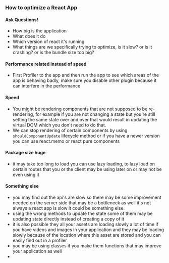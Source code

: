 ### How to optimize a React App
#### Ask Questions!
- How big is the application
- What does it do
- Which version of react it's running
- What things are we specifically trying to optimize, is it slow? or is it crashing? or is the bundle size too big?
#### Performance related instead of speed
- First Profiler to the app and then run the app to see which areas of the app is behaving badly, make sure you disable other plugin because it can interfere in the performance
#### Speed
- You might be rendering components that are not supposed to be re-rendering, for example if you are not changing a state but you're still setting the same state over and over that  would result in updating the virtual DOM which you don't need to do that.
- We can stop rendering of certain components by using `shouldComponentUpdate` lifecycle method or if you have a newer version you can use react.memo or react pure components
#### Package size huge
- it may take too long to load you can use lazy loading, to lazy load on certain routes that you or the client may be using later on or may not be even using it
#### Something else
- you may find out the api's are slow so there may be some improvement needed on the server side that may be a bottleneck as well it's not always a react app is slow it could be something else.
- using the wrong methods to update the state some of them may be updating state directly instead of creating a copy of it
- it is also possible they all your assets are loading slowly a lot of time if you have videos and images in your application and they may be loading slowly because of the location where this asset are stored and you can easily find out in a profiler
- you may be using classes if you make them functions that may improve your application as well
- 
<!--stackedit_data:
eyJoaXN0b3J5IjpbMjAwNzUzNDM3N119
-->